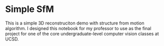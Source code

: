 # Simple SfM
This is a simple 3D reconstruciton demo with structure from motion algorithm. I designed this notebook for my professor to use as the final project for one of the core undergraduate-level computer vision classes at UCSD.
